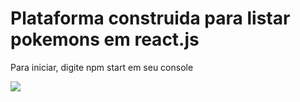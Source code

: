 # Plataforma construida para listar pokemons em react.js

Para iniciar, digite npm start em seu console



<img src='https://drive.google.com/file/d/1p12Gk-AwJw-oHIZ81rLERL3_jdwyp5I2/view?usp=sharing' />
